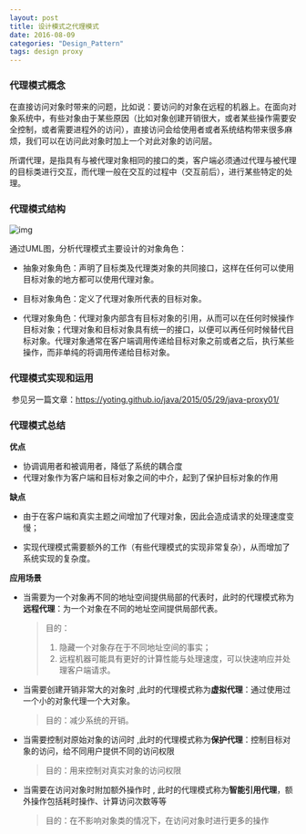 ```yaml
---
layout: post
title: 设计模式之代理模式
date: 2016-08-09
categories: "Design_Pattern"
tags: design proxy
---
```


### 代理模式概念

​	在直接访问对象时带来的问题，比如说：要访问的对象在远程的机器上。在面向对象系统中，有些对象由于某些原因（比如对象创建开销很大，或者某些操作需要安全控制，或者需要进程外的访问），直接访问会给使用者或者系统结构带来很多麻烦，我们可以在访问此对象时加上一个对此对象的访问层。

​	所谓代理，是指具有与被代理对象相同的接口的类，客户端必须通过代理与被代理的目标类进行交互，而代理一般在交互的过程中（交互前后），进行某些特定的处理。

### 代理模式结构

![img](https://images2015.cnblogs.com/blog/683744/201609/683744-20160929112107375-1656629935.png)

通过UML图，分析代理模式主要设计的对象角色：

- 抽象对象角色：声明了目标类及代理类对象的共同接口，这样在任何可以使用目标对象的地方都可以使用代理对象。


- 目标对象角色：定义了代理对象所代表的目标对象。


- 代理对象角色：代理对象内部含有目标对象的引用，从而可以在任何时候操作目标对象；代理对象和目标对象具有统一的接口，以便可以再任何时候替代目标对象。代理对象通常在客户端调用传递给目标对象之前或者之后，执行某些操作，而非单纯的将调用传递给目标对象。

### 代理模式实现和运用

​	参见另一篇文章：https://yoting.github.io/java/2015/05/29/java-proxy01/

### 代理模式总结

**优点**

- 协调调用者和被调用者，降低了系统的耦合度
- 代理对象作为客户端和目标对象之间的中介，起到了保护目标对象的作用

**缺点**

- 由于在客户端和真实主题之间增加了代理对象，因此会造成请求的处理速度变慢；

- 实现代理模式需要额外的工作（有些代理模式的实现非常复杂），从而增加了系统实现的复杂度。



**应用场景**

- 当需要为一个对象再不同的地址空间提供局部的代表时，此时的代理模式称为**远程代理**：为一个对象在不同的地址空间提供局部代表。

  > 目的：
  >
  > 1. 隐藏一个对象存在于不同地址空间的事实；
  > 2. 远程机器可能具有更好的计算性能与处理速度，可以快速响应并处理客户端请求。

- 当需要创建开销非常大的对象时 ,此时的代理模式称为**虚拟代理**：通过使用过一个小的对象代理一个大对象。

  > 目的：减少系统的开销。

- 当需要控制对原始对象的访问时 ,此时的代理模式称为**保护代理**：控制目标对象的访问，给不同用户提供不同的访问权限

  >  目的：用来控制对真实对象的访问权限

- 当需要在访问对象时附加额外操作时 ,  此时的代理模式称为**智能引用代理**，额外操作包括耗时操作、计算访问次数等等

  > 目的：在不影响对象类的情况下，在访问对象时进行更多的操作

  ​
